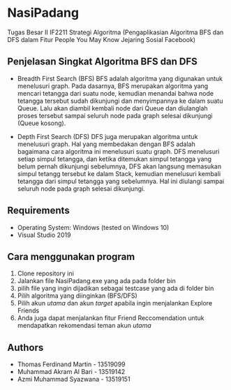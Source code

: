 # NasiPadang
Tugas Besar II IF2211 Strategi Algoritma
(Pengaplikasian Algoritma BFS dan DFS dalam Fitur People You May Know
Jejaring Sosial Facebook)

## Penjelasan Singkat Algoritma BFS dan DFS
* Breadth First Search (BFS)
BFS adalah algoritma yang digunakan untuk menelusuri graph. Pada dasarnya, BFS merupakan algoritma yang mencari tetangga dari suatu node, kemudian menandai bahwa node tetangga tersebut sudah dikunjungi dan menyimpannya ke dalam suatu Queue. Lalu akan diambil kembali node dari Queue dan diulanglah proses tersebut sampai seluruh node pada graph selesai dikunjungi (Queue kosong).

* Depth First Search (DFS)
DFS juga merupakan algoritma untuk menelusuri graph. Hal yang membedakan dengan BFS adalah bagaimana cara algoritma ini menelusuri suatu graph. DFS menelusuri setiap simpul tetangga, dan ketika ditemukan simpul tetangga yang belum pernah dikunjungi sebelumnya, DFS akan langsung memasukan simpul tetangg tersebut ke dalam Stack, kemudian menelusuri kembali tetangga dari simpul tetangga yang sebelumnya. Hal ini diulangi sampai seluruh node pada graph selesai dikunjungi.

## Requirements
* Operating System: Windows (tested on Windows 10)
* Visual Studio 2019

## Cara menggunakan program
1. Clone repository ini
2. Jalankan file NasiPadang.exe yang ada pada folder bin
3. pilih file yang ingin dijadikan sebagai testcase yang ada di folder bin
4. Pilih algoritma yang diinginkan (BFS/DFS)
5. Pilih akun _utama_ dan akun _target_ apabila ingin menjalankan Explore Friends
6. Anda juga dapat menjalankan fitur Friend Reccomendation untuk mendapatkan rekomendasi teman akun _utama_


## Authors
* Thomas Ferdinand Martin - 13519099
* Muhammad Akram Al Bari - 13519142
* Azmi Muhammad Syazwana - 13519151
